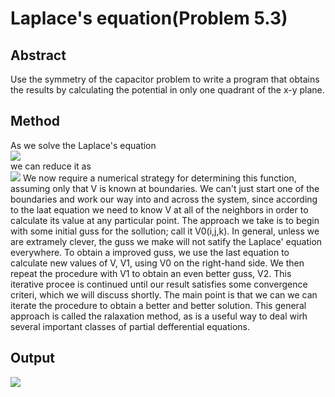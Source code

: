 # Laplace's equation(Problem 5.3)
## Abstract
Use the symmetry of the capacitor problem to write a program that obtains the results by calculating the potential in only one quadrant of 
the x-y plane.
## Method 
As we solve the Laplace's equation    
![](https://github.com/yyx1996/computational_physics_N2015301020105/blob/master/pic11-1.png)    
we can reduce it as   
![](https://github.com/yyx1996/computational_physics_N2015301020105/blob/master/pic11-2.png)
We now require a numerical strategy for determining this function, assuming only that V is known at boundaries. We can't just start one of 
the boundaries and work our way into and across the system, since according to the laat equation we need to know V at all of the neighbors 
in order to calculate its value at any particular point. The approach we take is to begin with some initial guss for the sollution; call 
it V0(i,j,k). In general, unless we are extramely clever, the guss we make will not satify the Laplace' equation everywhere. To obtain a 
improved guss, we use the last equation to calculate new values of V, V1, using V0 on the right-hand side. We then repeat the procedure 
with V1 to obtain an even better guss, V2. This iterative procee is continued until our result satisfies some convergence criteri, which 
we will discuss shortly. The main point is that we can we can iterate the procedure to obtain a better and better solution. This general 
approach is called the ralaxation method, as is a useful way to deal wirh several important classes of partial defferential equations.
## Output
![](https://github.com/yyx1996/computational_physics_N2015301020105/blob/master/pic11-3.png)
